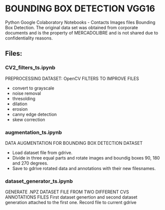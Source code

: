 # BOUNDING BOX DETECTION VGG16
Python Google Colaboratory Notebooks - Contacts Images files Bounding Box Detection. 
The original data set was obtained from corporate documents and is the property of MERCADOLIBRE and is not shared due to confidentiality reasons.


## Files:
### CV2_filters_ts.ipynb
PREPROCESSING DATASET: OpenCV FILTERS TO IMPROVE FILES
- convert to grayscale
- noise removal
- thresolding
- dilation
- erosion
- canny edge detection
- skew correction

### augmentation_ts.ipynb
DATA AUGMENTATION FOR BOUNDING BOX DETECTION DATASET
- Load dataset file from gdrive.
- Divide in three equal parts and rotate images and boundig boxes 90, 180 and 270 degrees.
- Save to gdrive rotated data and annotations with their new filesnames.

### dataset_generator_ts.ipynb
GENERATE .NPZ DATASET FILE FROM TWO DIFFERENT CVS ANNOTATIONS FILES
First dataset genertion and second dataset generation attached to the first one.
Record file to current gdrive 

